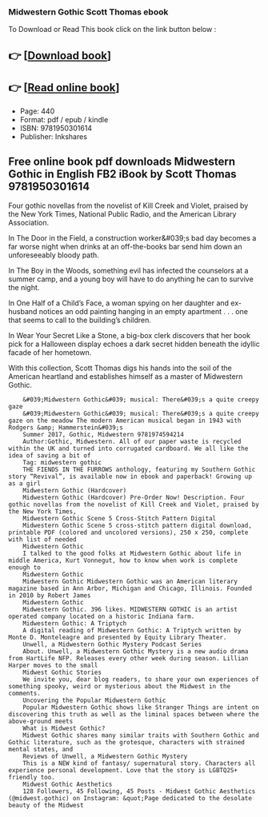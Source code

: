 ### Midwestern Gothic Scott Thomas ebook

To Download or Read This book click on the link button below :

## 👉  [**[Download book](http://ebooksharez.info/download.php?group=book&from=github.com&id=717455&lnk=1063 "Download book")**]

## 👉  [**[Read online book](http://ebooksharez.info/download.php?group=book&from=github.com&id=717455&lnk=1063 "Read online book")**]


* Page: 440
* Format: pdf / epub / kindle
* ISBN: 9781950301614
* Publisher: Inkshares



## Free online book pdf downloads Midwestern Gothic in English FB2 iBook by Scott Thomas 9781950301614



Four gothic novellas from the novelist of Kill Creek and Violet, praised by the New York Times, National Public Radio, and the American Library Association.
 
 In The Door in the Field, a construction worker&amp;#039;s bad day becomes a far worse night when drinks at an off-the-books bar send him down an unforeseeably bloody path.
 
 In The Boy in the Woods, something evil has infected the counselors at a summer camp, and a young boy will have to do anything he can to survive the night.
 
 In One Half of a Child’s Face, a woman spying on her daughter and ex-husband notices an odd painting hanging in an empty apartment . . . one that seems to call to the building’s children.
 
 In Wear Your Secret Like a Stone, a big-box clerk discovers that her book pick for a Halloween display echoes a dark secret hidden beneath the idyllic facade of her hometown.
 
 With this collection, Scott Thomas digs his hands into the soil of the American heartland and establishes himself as a master of Midwestern Gothic.


        &#039;Midwestern Gothic&#039; musical: There&#039;s a quite creepy gaze
        &#039;Midwestern Gothic&#039; musical: There&#039;s a quite creepy gaze on the meadow The modern American musical began in 1943 with Rodgers &amp; Hammerstein&#039;s 
        Summer 2017, Gothic, Midwestern 9781974594214
        Author:Gothic, Midwestern. All of our paper waste is recycled within the UK and turned into corrugated cardboard. We all like the idea of saving a bit of 
        Tag: midwestern gothic
        THE FIENDS IN THE FURROWS anthology, featuring my Southern Gothic story “Revival”, is available now in ebook and paperback! Growing up as a girl 
        Midwestern Gothic (Hardcover)
        Midwestern Gothic (Hardcover) Pre-Order Now! Description. Four gothic novellas from the novelist of Kill Creek and Violet, praised by the New York Times, 
        Midwestern Gothic Scene 5 Cross-Stitch Pattern Digital
        Midwestern Gothic Scene 5 cross-stitch pattern digital download, printable PDF (colored and uncolored versions), 250 x 250, complete with list of needed 
        Midwestern Gothic
        I talked to the good folks at Midwestern Gothic about life in middle America, Kurt Vonnegut, how to know when work is complete enough to 
        Midwestern Gothic
        Midwestern Gothic Midwestern Gothic was an American literary magazine based in Ann Arbor, Michigan and Chicago, Illinois. Founded in 2010 by Robert James 
        Midwestern Gothic
        Midwestern Gothic. 396 likes. MIDWESTERN GOTHIC is an artist operated company located on a historic Indiana farm.
        Midwestern Gothic: A Triptych
        A digital reading of Midwestern Gothic: A Triptych written by Monte D. Monteleagre and presented by Equity Library Theater.
        Unwell, a Midwestern Gothic Mystery Podcast Series
        About. Unwell, a Midwestern Gothic Mystery is a new audio drama from HartLife NFP. Releases every other week during season. Lillian Harper moves to the small 
        Midwest Gothic Stories
        We invite you, dear blog readers, to share your own experiences of something spooky, weird or mysterious about the Midwest in the comments.
        Uncovering the Popular Midwestern Gothic
        Popular Midwestern Gothic shows like Stranger Things are intent on discovering this truth as well as the liminal spaces between where the above-ground meets 
        What is Midwest Gothic?
        Midwest Gothic shares many similar traits with Southern Gothic and Gothic literature, such as the grotesque, characters with strained mental states, and 
        Reviews of Unwell, a Midwestern Gothic Mystery
        This is a NEW kind of fantasy/ supernatural story. Characters all experience personal development. Love that the story is LGBTQ2S+ friendly too.
        Midwest Gothic Aesthetics
        128 Followers, 45 Following, 45 Posts - Midwest Gothic Aesthetics (@midwest.gothic) on Instagram: &quot;Page dedicated to the desolate beauty of the Midwest 
    




